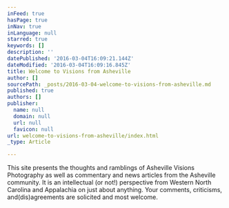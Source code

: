 ```yaml
---
inFeed: true
hasPage: true
inNav: true
inLanguage: null
starred: true
keywords: []
description: ''
datePublished: '2016-03-04T16:09:21.144Z'
dateModified: '2016-03-04T16:09:16.845Z'
title: Welcome to Visions from Asheville
author: []
sourcePath: _posts/2016-03-04-welcome-to-visions-from-asheville.md
published: true
authors: []
publisher:
  name: null
  domain: null
  url: null
  favicon: null
url: welcome-to-visions-from-asheville/index.html
_type: Article

---
```

This site presents the thoughts and ramblings of Asheville Visions Photography as well as commentary and news articles from the Asheville community. It is an intellectual (or not!) perspective from Western North Carolina and Appalachia on just about anything. Your comments, criticisms, and(dis)agreements are solicited and most welcome.